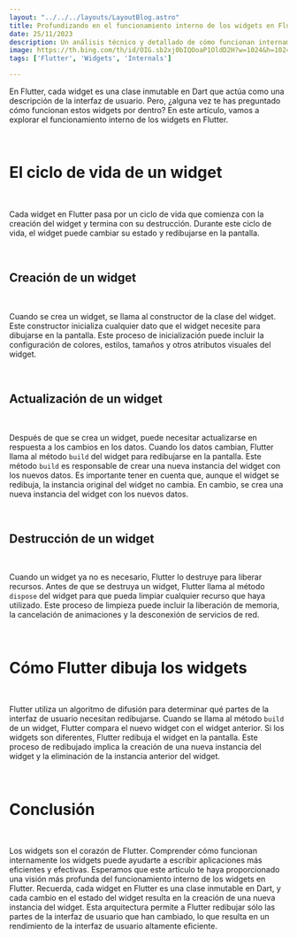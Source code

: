 ```yaml
---
layout: "../../../layouts/LayoutBlog.astro"
title: Profundizando en el funcionamiento interno de los widgets en Flutter
date: 25/11/2023
description: Un análisis técnico y detallado de cómo funcionan internamente los widgets en Flutter.
image: https://th.bing.com/th/id/OIG.sb2xj0bIQOoaP1OldD2H?w=1024&h=1024&rs=1&pid=ImgDetMain
tags: ['Flutter', 'Widgets', 'Internals']

---
```


En Flutter, cada widget es una clase inmutable en Dart que actúa como una descripción de la interfaz de usuario. Pero, ¿alguna vez te has preguntado cómo funcionan estos widgets por dentro? En este artículo, vamos a explorar el funcionamiento interno de los widgets en Flutter.

<br>

# El ciclo de vida de un widget

<br>

Cada widget en Flutter pasa por un ciclo de vida que comienza con la creación del widget y termina con su destrucción. Durante este ciclo de vida, el widget puede cambiar su estado y redibujarse en la pantalla.

<br>

## Creación de un widget

<br>

Cuando se crea un widget, se llama al constructor de la clase del widget. Este constructor inicializa cualquier dato que el widget necesite para dibujarse en la pantalla. Este proceso de inicialización puede incluir la configuración de colores, estilos, tamaños y otros atributos visuales del widget.

<br>

## Actualización de un widget

<br>

Después de que se crea un widget, puede necesitar actualizarse en respuesta a los cambios en los datos. Cuando los datos cambian, Flutter llama al método `build` del widget para redibujarse en la pantalla. Este método `build` es responsable de crear una nueva instancia del widget con los nuevos datos. Es importante tener en cuenta que, aunque el widget se redibuja, la instancia original del widget no cambia. En cambio, se crea una nueva instancia del widget con los nuevos datos.

<br>

## Destrucción de un widget

<br>

Cuando un widget ya no es necesario, Flutter lo destruye para liberar recursos. Antes de que se destruya un widget, Flutter llama al método `dispose` del widget para que pueda limpiar cualquier recurso que haya utilizado. Este proceso de limpieza puede incluir la liberación de memoria, la cancelación de animaciones y la desconexión de servicios de red.

<br>

# Cómo Flutter dibuja los widgets

<br>

Flutter utiliza un algoritmo de difusión para determinar qué partes de la interfaz de usuario necesitan redibujarse. Cuando se llama al método `build` de un widget, Flutter compara el nuevo widget con el widget anterior. Si los widgets son diferentes, Flutter redibuja el widget en la pantalla. Este proceso de redibujado implica la creación de una nueva instancia del widget y la eliminación de la instancia anterior del widget.

<br>

# Conclusión

<br>

Los widgets son el corazón de Flutter. Comprender cómo funcionan internamente los widgets puede ayudarte a escribir aplicaciones más eficientes y efectivas. Esperamos que este artículo te haya proporcionado una visión más profunda del funcionamiento interno de los widgets en Flutter. Recuerda, cada widget en Flutter es una clase inmutable en Dart, y cada cambio en el estado del widget resulta en la creación de una nueva instancia del widget. Esta arquitectura permite a Flutter redibujar sólo las partes de la interfaz de usuario que han cambiado, lo que resulta en un rendimiento de la interfaz de usuario altamente eficiente.